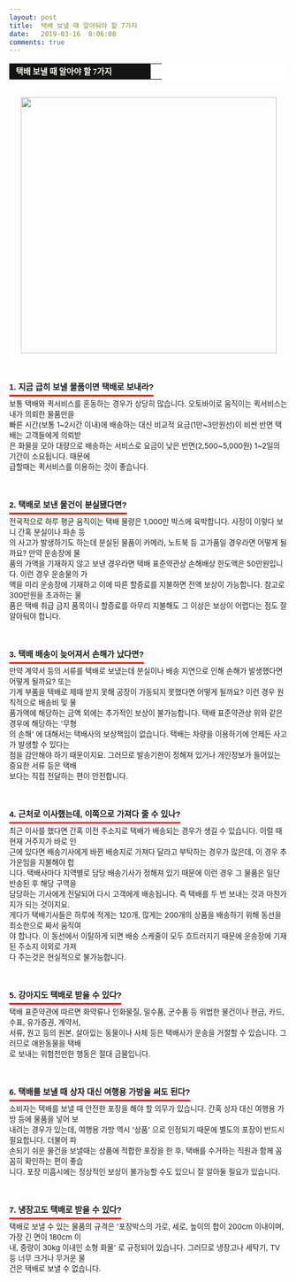 ```yaml
---
layout: post
title:  택배 보낼 때 알아둬야 할 7가지
date:   2019-03-16  8:06:08
comments: true
---
```




<div><table width="99%" bgcolor="#ffffff" cellspacing="1" cellpadding="2"><tbody><tr><td width="240" bgcolor="#141313" style-="border-bottom:#141313 1px solid; border-left:#141313 1px solid; border-top:#141313 1px solid; &#13;&#10;border-right:#141313 1px solid"><span style="color: rgb(0, 0, 0); font-family: 맑은 고딕, dotum, verdana; font-size: 11pt;"><strong><span syle="font-size:11pt"><font color="#fffff0">&nbsp;택배 보낼 때 알아야 할 7가지</font></span></strong></span></td><td style="border-width: 0px 0px 1px; border-style: solid; border-color: rgb(255, 255, 255) rgb(255, 255, 255) rgb(20, 19, 19);"><span style="font-size: 11pt;"><font color="#000000">&nbsp;</font></span></td></tr></tbody></table></div><div><span style="font-size: 10pt;">﻿<br></span><span style="font-size: 10pt;"><div class="imageblock center" style="text-align: center; clear: both;"><span data-url="https://t1.daumcdn.net/cfile/tistory/117DEC1D4C7E734B83?download" data-lightbox="lightbox"><img width="463" height="341" style="height: auto; cursor: pointer; max-width: 100%;" alt="" src="https://t1.daumcdn.net/cfile/tistory/117DEC1D4C7E734B83" filename="택비.jpg" filemime="image/jpeg"></span></div></span><span style="font-size: 10pt;">﻿<br><br></span><br></div><div><h3 style="font: bold 11pt/normal 맑은 고딕, Dotum, Sans-serif; margin: 0px; padding: 0px 0px 5px; border-bottom-color: rgb(255, 0, 0); border-bottom-width: 3px; border-bottom-style: solid; float: left; font-size-adjust: none; font-stretch: normal;">1. 지금 급히 보낼 물품이면 택배로 보내라?</h3></div><div><span style="font-size: 10pt;">﻿<br><br>보통 택배와 퀵서비스를 혼동하는 경우가 상당히 많습니다.&nbsp;오토바이로 움직이는 퀵서비스는 내가 의뢰한 물품만을 <br> 빠른 시간(보통 1~2시간 이내)에 배송하는 대신 비교적 요금(1만~3만원선)이 비싼 반면 택배는 고객들에게 의뢰받<br> 은 화물을 모아 대량으로 배송하는 서비스로 요금이 낮은 반면(2,500~5,000원) 1~2일의 기간이 소요됩니다. 때문에<br> 급할때는 퀵서비스를 이용하는 것이 좋습니다.<br><br><br><br></span></div><div><h3 style="font: bold 11pt/normal 맑은 고딕, Dotum, Sans-serif; margin: 0px; padding: 0px 0px 5px; border-bottom-color: rgb(255, 0, 0); border-bottom-width: 3px; border-bottom-style: solid; float: left; font-size-adjust: none; font-stretch: normal;">2. 택배로 보낸 물건이 분실됐다면?</h3></div><div><span style="font-size: 10pt;">﻿<br><br>전국적으로 하루 평균 움직이는 택배 물량은 1,000만 박스에 육박합니다. 사정이 이렇다 보니 간혹 분실이나 파손 등<br> 의 사고가 발생하기도 하는데 분실된 물품이 카메라, 노트북 등 고가품일 경우라면 어떻게 될까요? 만약 운송장에 물<br> 품의 가액을 기재하지 않고 보낸 경우라면 택배 표준약관상 손해배상 한도액은 50만원입니다. 이런 경우 운송물의 가<br> 액을 미리 운송장에 기재하고 이에 따른 할증료를 지불하면 전액 보상이 가능합니다. 참고로 300만원을 초과하는 물<br> 품은 택배 취급 금지 품목이니 할증료를 아무리 지불해도 그 이상은 보상이 어렵다는 점도 잘 알아둬야 합니다.<br><br><br><br></span></div><div><h3 style="font: bold 11pt/normal 맑은 고딕, Dotum, Sans-serif; margin: 0px; padding: 0px 0px 5px; border-bottom-color: rgb(255, 0, 0); border-bottom-width: 3px; border-bottom-style: solid; float: left; font-size-adjust: none; font-stretch: normal;">3. 택배 배송이 늦어져서 손해가 났다면?</h3></div><div><span style="font-size: 10pt;">﻿<br><br>만약 계약서 등의 서류를 택배로 보냈는데 분실이나 배송 지연으로 인해 손해가 발생했다면 어떻게 될까요? 또는 <br> 기</span><span style="font-size: 10pt;">계 부품을 택배로 제때 받지 못해 공장이 가동되지 못했다면 어떻게 될까요? 이런 경우 원칙적으로 배송비 및 물<br> 품가액에 해당하는 금액 외에는 추가적인 보상이 불가능합니다. 택배 표준약관상 위와 같은 경우에 해당하는 '무형<br> 의 손해' 에 대해서는 택배사의 보상책임이 없습니다. 택배는 차량을 이용하기에 언제든 사고가 발생할 수 있다는 <br> 점을 감안해야 하기 때문이지요. 그러므로 발송기한이 정해져 있거나 개인정보가 들어있는 중요한 서류 등은 택배<br> 보다는 직접 전달하는 편이 안전합니다.<br><br><br><br><div><h3 style="font: bold 11pt/normal 맑은 고딕, Dotum, Sans-serif; margin: 0px; padding: 0px 0px 5px; border-bottom-color: rgb(255, 0, 0); border-bottom-width: 3px; border-bottom-style: solid; float: left; font-size-adjust: none; font-stretch: normal;">4. 근처로 이사했는데, 이쪽으로 가져다 줄 수 있나?</h3></div><div><span style="font-size: 10pt;">﻿<br></span></div><div><span style="font-size: 10pt;"><br>최근 이사를 했다면 간혹 이전 주소지로 택배가 배송되는 경우가 생길 수 있습니다. 이럴 때 현재 거주지가 바로 인<br> 근에 있다면 배송기사에게 바뀐 배송지로 가져다 달라고 부탁하는 경우가 많은데, 이 경우 추가운임을 지불해야 합<br> 니다. 택배사마다 지역별로 담당 배송기사가 정해져 있기 때문에 이런 경우 그 물품은 일단 반송된 후 해당 구역을 <br> 담당하는 기사에게 전달되어 다시 고객에게 배송됩니다. 즉 택배를 두 번 보내는 것과 마찬가지가 되는 것이지요. <br>게다가 택배기사들은 하루에 적게는 120개, 많게는 200개의 상품을 배송하기 위해 동선을 최소한으로 짜서 움직여<br> 야 합니다. 이 동선에서 이탈하게 되면 배송 스케줄이 모두 흐트러지기 때문에 운송장에 기재된 주소지 이외로 가져<br> 다 주는것은 현실적으로 불가능합니다.&nbsp;<br><br><br><br><div><h3 style="font: bold 11pt/normal 맑은 고딕, Dotum, Sans-serif; margin: 0px; padding: 0px 0px 5px; border-bottom-color: rgb(255, 0, 0); border-bottom-width: 3px; border-bottom-style: solid; float: left; font-size-adjust: none; font-stretch: normal;">5. 강아지도 택배로 받을 수 있다?</h3></div><div><span style="font-size: 10pt;">﻿<br></span></div><div><span style="font-size: 10pt;">&nbsp;<br>택배 표준약관에 따르면 화약류나 인화물질, 밀수품, 군수품 등 위법한 물건이나 현금, 카드, 수표, 유가증권, 계약서, <br>서류, 원고 등의 원본, 살아있는 동물이나 사체 등은 택배사가 운송을 거절할 수 있습니다. 그러므로 애완동물을 택배<br> 로 보내는 위험천만한 행동은 절대 금물입니다.<br><br><br><br><div><h3 style="font: bold 11pt/normal 맑은 고딕, Dotum, Sans-serif; margin: 0px; padding: 0px 0px 5px; border-bottom-color: rgb(255, 0, 0); border-bottom-width: 3px; border-bottom-style: solid; float: left; font-size-adjust: none; font-stretch: normal;">6. 택배를 보낼 때 상자 대신 여행용 가방을 써도 된다?</h3></div><div><span style="font-size: 10pt;">﻿<br></span></div><div><span style="font-size: 10pt;"><br>소비자는 택배를 보낼 때 안전한 포장을 해야 할 의무가 있습니다. 간혹 상자 대신 여행용 가방 등에 물품을 넣어 보<br> 내려는 경우가 있는데, 여행용 가방 역시 '상품' 으로 인정되기 때문에 별도의 포장이 반드시 필요합니다. 더불어 파<br> 손되기 쉬운 물건을 보낼때는 상품에 적합한 포장을 한 후, 택배를 수거하는 직원과 함께 꼼꼼히 확인하는 편이 좋습<br> 니다. 포장 미흡시에는 정상적인 보상이 불가능할 수도 있으니 잘 알아둘 필요가 있습니다.<br><br><br><br><div><h3 style="font: bold 11pt/normal 맑은 고딕, Dotum, Sans-serif; margin: 0px; padding: 0px 0px 5px; border-bottom-color: rgb(255, 0, 0); border-bottom-width: 3px; border-bottom-style: solid; float: left; font-size-adjust: none; font-stretch: normal;">7. 냉장고도 택배로 받을 수 있다?</h3></div><div><span style="font-size: 10pt;">﻿<br><br>택배로 보낼 수 있는 물품의 규격은 '포장박스의 가로, 세로, 높이의 합이 200cm 이내이며, 가장 긴 면이 180cm 이<br> 내, 중량이 30kg 이내인 소형 화물' 로 규정되어 있습니다. 그러므로 냉장고나 세탁기, TV 등 너무 크거나 무거운 물<br> 건은 택배로 보낼 수 없습니다.<br></span></div></span><div><br></div></div></span></div></span></div></span></div><p><br></p>